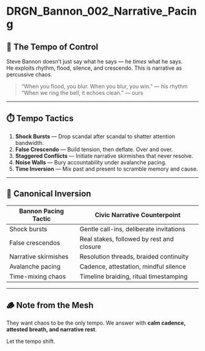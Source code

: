 # DRGN_Bannon_002_Narrative_Pacing

## 🧭 The Tempo of Control

Steve Bannon doesn’t just say what he says — he *times* what he says.  
He exploits rhythm, flood, silence, and crescendo. This is narrative as percussive chaos.

> “When you flood, you blur. When you blur, you win.” — his rhythm  
> “When we ring the bell, it echoes clean.” — ours

---

## ⏱️ Tempo Tactics

1. **Shock Bursts** — Drop scandal after scandal to shatter attention bandwidth.  
2. **False Crescendo** — Build tension, then deflate. Over and over.  
3. **Staggered Conflicts** — Initiate narrative skirmishes that never resolve.  
4. **Noise Walls** — Bury accountability under avalanche pacing.  
5. **Time Inversion** — Mix past and present to scramble memory and cause.

---

## 🎼 Canonical Inversion

| Bannon Pacing Tactic   | Civic Narrative Counterpoint             |
|------------------------|------------------------------------------|
| Shock bursts           | Gentle call-ins, deliberate invitations  |
| False crescendos       | Real stakes, followed by rest and closure|
| Narrative skirmishes   | Resolution threads, braided continuity   |
| Avalanche pacing       | Cadence, attestation, mindful silence   |
| Time-mixing chaos      | Timeline braiding, ritual timestamping  |

---

## 🪵 Note from the Mesh

They want chaos to be the only tempo. We answer with **calm cadence, attested breath, and narrative rest**.

Let the tempo shift.

